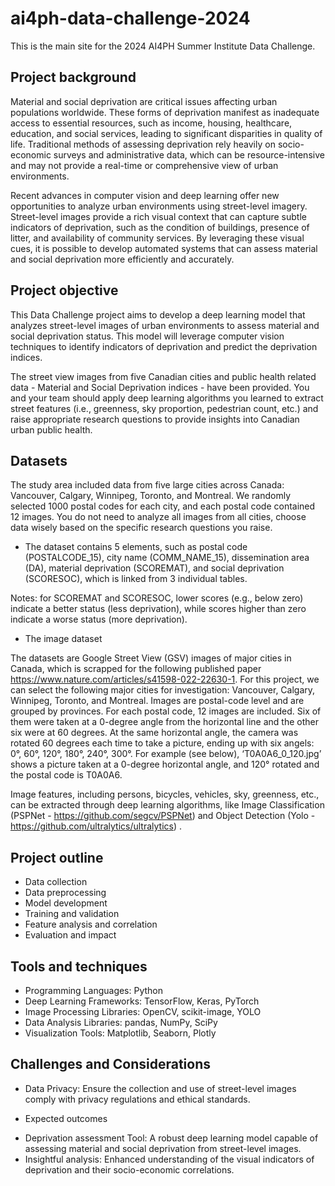 # ai4ph-data-challenge-2024
This is the main site for the 2024 AI4PH Summer Institute Data Challenge.

## Project background
Material and social deprivation are critical issues affecting urban populations worldwide. These forms of deprivation manifest as inadequate access to essential resources, such as income, housing, healthcare, education, and social services, leading to significant disparities in quality of life. Traditional methods of assessing deprivation rely heavily on socio-economic surveys and administrative data, which can be resource-intensive and may not provide a real-time or comprehensive view of urban environments.

Recent advances in computer vision and deep learning offer new opportunities to analyze urban environments using street-level imagery. Street-level images provide a rich visual context that can capture subtle indicators of deprivation, such as the condition of buildings, presence of litter, and availability of community services. By leveraging these visual cues, it is possible to develop automated systems that can assess material and social deprivation more efficiently and accurately.

## Project objective
This Data Challenge project aims to develop a deep learning model that analyzes street-level images of urban environments to assess material and social deprivation status. This model will leverage computer vision techniques to identify indicators of deprivation and predict the deprivation indices. 

The street view images from five Canadian cities and public health related data - Material and Social Deprivation indices - have been provided. You and your team should apply deep learning algorithms you learned to extract street features (i.e., greenness, sky proportion, pedestrian count, etc.) and raise appropriate research questions to provide insights into Canadian urban public health.

## Datasets

The study area included data from five large cities across Canada: Vancouver, Calgary, Winnipeg, Toronto, and Montreal. We randomly selected 1000 postal codes for each city, and each postal code contained 12 images. 
You do not need to analyze all images from all cities, choose data wisely based on the specific research questions you raise.
- The dataset contains 5 elements, such as postal code (POSTALCODE_15), city name (COMM_NAME_15), dissemination area (DA), material deprivation (SCOREMAT), and social deprivation (SCORESOC), which is linked from 3 individual tables. 
		
Notes: for SCOREMAT and SCORESOC, lower scores (e.g., below zero) indicate a better status (less deprivation), while scores higher than zero indicate a worse status (more deprivation).
- The image dataset

The datasets are Google Street View (GSV) images of major cities in Canada, which is scrapped for the following published paper https://www.nature.com/articles/s41598-022-22630-1. For this project, we can select the following major cities for investigation: Vancouver, Calgary, Winnipeg, Toronto, and Montreal. 
Images are postal-code level and are grouped by provinces. For each postal code, 12 images are included. Six of them were taken at a 0-degree angle from the horizontal line and the other six were at 60 degrees. At the same horizontal angle, the camera was rotated 60 degrees each time to take a picture, ending up with six angels: 0°, 60°, 120°, 180°, 240°, 300°. For example (see below), ‘T0A0A6_0_120.jpg’ shows a picture taken at a 0-degree horizontal angle, and 120° rotated and the postal code is T0A0A6.

Image features, including persons, bicycles, vehicles, sky, greenness, etc., can be extracted through deep learning algorithms, like Image Classification (PSPNet - https://github.com/segcv/PSPNet) and Object Detection (Yolo - https://github.com/ultralytics/ultralytics) .

## Project outline
- Data collection
- Data preprocessing
- Model development
- Training and validation
- Feature analysis and correlation
- Evaluation and impact

## Tools and techniques
- Programming Languages: Python
- Deep Learning Frameworks: TensorFlow, Keras, PyTorch
- Image Processing Libraries: OpenCV, scikit-image, YOLO
- Data Analysis Libraries: pandas, NumPy, SciPy
- Visualization Tools: Matplotlib, Seaborn, Plotly

## Challenges and Considerations
- Data Privacy: Ensure the collection and use of street-level images comply with privacy regulations and ethical standards. 
  
* Expected outcomes
- Deprivation assessment Tool: A robust deep learning model capable of assessing material and social deprivation from street-level images.
- Insightful analysis: Enhanced understanding of the visual indicators of deprivation and their socio-economic correlations.

